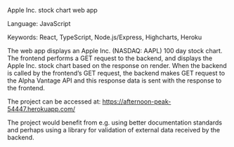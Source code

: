 Apple Inc. stock chart web app

Language: JavaScript

Keywords: React, TypeScript, Node.js/Express, Highcharts, Heroku

The web app displays an Apple Inc. (NASDAQ: AAPL) 100 day stock chart. The frontend performs a GET request to the backend, and displays the Apple Inc. stock chart based on the response on render. When the backend is called by the frontend’s GET request, the backend makes GET request to the Alpha Vantage API and this response data is sent with the response to the frontend.

The project can be accessed at: https://afternoon-peak-54447.herokuapp.com/

The project would benefit from e.g. using better documentation standards and perhaps using a library for validation of external data received by the backend.